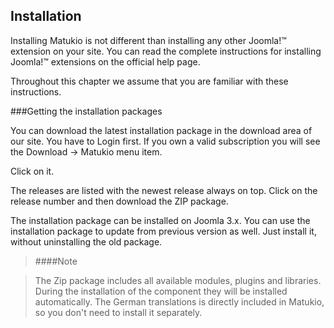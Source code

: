 ## Installation

Installing Matukio is not different than installing any other Joomla!™ extension on your site. You can read the complete instructions for installing Joomla!™ extensions on the official help page. 

Throughout this chapter we assume that you are familiar with these instructions.

###Getting the installation packages

You can download the latest installation package in the download area of our site. You have to Login first. If you own a valid subscription you will see the Download -> Matukio menu item. 

Click on it. 

The releases are listed with the newest release always on top. Click on the release number and then download the ZIP package.

The installation package can be installed on Joomla 3.x. You can use the installation package to update from previous version as well. Just install it, without uninstalling the old package.


>####Note

> The Zip package includes all available modules, plugins and libraries. During the installation of the component they will be installed automatically. The German translations is directly included in Matukio, so you don't need to install it separately.
